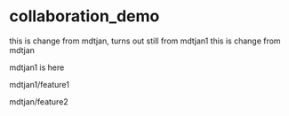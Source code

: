 # collaboration_demo
this is change from mdtjan, turns out still from mdtjan1
this is change from mdtjan

mdtjan1 is here

mdtjan1/feature1

mdtjan/feature2
